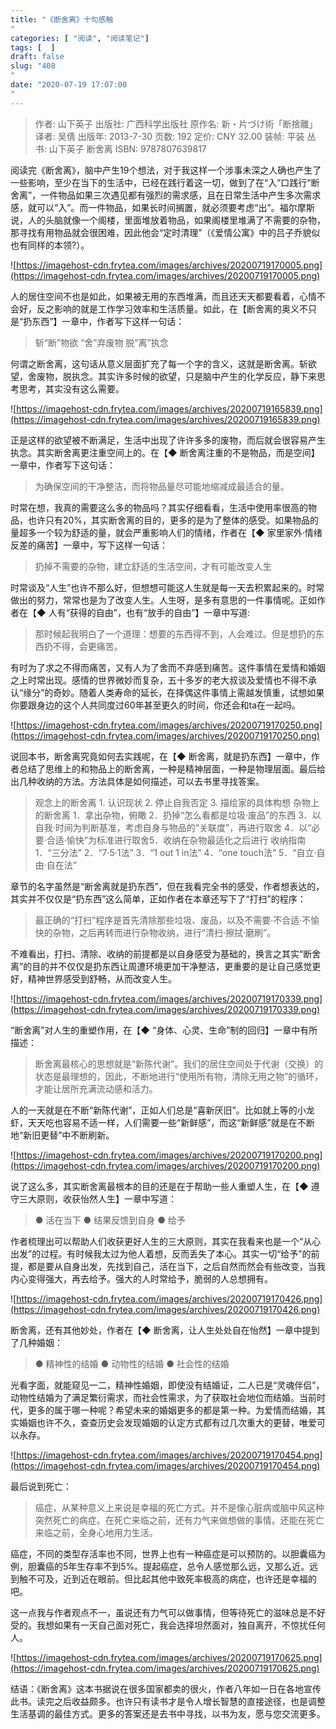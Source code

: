 ```yaml
---
title: "《断舍离》十句感触"
categories: [ "阅读", "阅读笔记"]
tags: [  ]
draft: false
slug: "408"
date: "2020-07-19 17:07:00"
---
```


> 作者: 山下英子
> 出版社: 广西科学出版社
> 原作名: 新・片づけ術「断捨離」
> 译者: 吴倩
> 出版年: 2013-7-30
> 页数: 192
> 定价: CNY 32.00
> 装帧: 平装
> 丛书: 山下英子 断舍离
> ISBN: 9787807639817

阅读完《断舍离》，脑中产生19个想法，对于我这样一个涉事未深之人确也产生了一些影响，至少在当下的生活中，已经在践行着这一切，做到了在“入”口践行“断舍离”，一件物品如果三次遇见都有强烈的需求感，且在日常生活中产生多次需求感，就可以“入”。而一件物品，如果长时间搁置，就必须要考虑“出”。福尔摩斯说，人的头脑就像一个阁楼，里面堆放着物品，如果阁楼里堆满了不需要的杂物，那寻找有用物品就会很困难，因此他会“定时清理”（《爱情公寓》中的吕子乔貌似也有同样的本领?）。

![https://imagehost-cdn.frytea.com/images/archives/20200719170005.png](https://imagehost-cdn.frytea.com/images/archives/20200719170005.png)

人的居住空间不也是如此，如果被无用的东西堆满，而且还天天都要看着，心情不会好，反之影响的就是工作学习效率和生活质量。如此，在【断舍离的奥义不只是“扔东西”】一章中，作者写下这样一句话：

> 斩“断”物欲
> “舍”弃废物
> 脱“离”执念

何谓之断舍离，这句话从意义层面扩充了每一个字的含义，这就是断舍离。斩欲望，舍废物，脱执念。其实许多时候的欲望，只是脑中产生的化学反应，静下来思考思考，其实没有这么需要。

![https://imagehost-cdn.frytea.com/images/archives/20200719165839.png](https://imagehost-cdn.frytea.com/images/archives/20200719165839.png)

正是这样的欲望被不断满足，生活中出现了许许多多的废物，而后就会很容易产生执念。其实断舍离更注重空间上的。在【◆ 断舍离注重的不是物品，而是空间】一章中，作者写下这句话：

> 为确保空间的干净整洁，而将物品量尽可能地缩减成最适合的量。

时常在想，我真的需要这么多的物品吗？其实仔细看看，生活中使用率很高的物品，也许只有20%，其实断舍离的目的，更多的是为了整体的感受。如果物品的量超多一个较为舒适的量，就会严重影响人们的情绪，作者在【◆ 家里家外·情绪反差的痛苦】一章中，写下这样一句话：

> 扔掉不需要的杂物，建立舒适的生活空间，才有可能改变人生

时常谈及“人生”也许不那么好，但想想可能这人生就是每一天去积累起来的。时常做出的努力，常常也是为了改变人生。人生呀，是多有意思的一件事情呢。正如作者在【◆ 人有“获得的自由”，也有“放手的自由”】一章中写道:

> 那时候起我明白了一个道理：想要的东西得不到，人会难过。但是想扔的东西扔不得，会更痛苦。

有时为了求之不得而痛苦，又有人为了舍而不弃感到痛苦。这件事情在爱情和婚姻之上时常出现。感情的世界微妙而复杂，五十多岁的老大叔谈及爱情也不得不承认“缘分”的奇妙。随着人类寿命的延长，在择偶这件事情上需越发慎重，试想如果你要跟身边的这个人共同度过60年甚至更久的时间，你还会和ta在一起吗。

![https://imagehost-cdn.frytea.com/images/archives/20200719170250.png](https://imagehost-cdn.frytea.com/images/archives/20200719170250.png)

说回本书，断舍离究竟如何去实践呢，在【◆ 断舍离，就是扔东西】一章中，作者总结了思维上的和物品上的断舍离，一种是精神层面，一种是物理层面。最后给出几种收纳的方法。方法具体是如何描述，可以去书里寻找答案。

> 观念上的断舍离 1. 认识现状 2. 停止自我否定 3. 描绘家的具体构想
> 杂物上的断舍离 1．拿出杂物，俯瞰 2．扔掉“怎么看都是垃圾·废品”的东西 3．以自我·时间为判断基准，考虑自身与物品的“关联度”，再进行取舍 4．以“必要·合适·愉快”为标准进行取舍5．收纳在杂物最适化之后进行
> 收纳指南 1．“三分法” 2．“7·5·1法” 3．“1 out 1 in法” 4．“one touch法” 5．“自立·自由·自在法”

章节的名字虽然是“断舍离就是扔东西”，但在我看完全书的感受，作者想表达的，其实并不仅仅是“扔东西”这么简单，正如作者在本章还写下了“打扫”的程序：

> 最正确的“打扫”程序是首先清除那些垃圾、废品，以及不需要·不合适·不愉快的杂物，之后再转而进行杂物收纳，进行“清扫·擦拭·磨刷”。

不难看出，打扫、清除、收纳的前提都是以自身感受为基础的，换言之其实“断舍离”的目的并不仅仅是扔东西让周遭环境更加干净整洁，更重要的是让自己感觉更好，精神世界感受到舒畅，从而改变人生。

![https://imagehost-cdn.frytea.com/images/archives/20200719170339.png](https://imagehost-cdn.frytea.com/images/archives/20200719170339.png)

“断舍离”对人生的重塑作用，在【◆ “身体、心灵、生命”制的回归】一章中有所描述：

> 断舍离最核心的思想就是“新陈代谢”。我们的居住空间处于代谢（交换）的状态是最理想的，因此，不断地进行“使用所有物，清除无用之物”的循环，才能让居所充满流动感和活力。

人的一天就是在不断“新陈代谢”，正如人们总是“喜新厌旧”。比如就上等的小龙虾，天天吃也容易不适一样，人们需要一些“新鲜感”，而这“新鲜感”就是在不断地“新旧更替”中不断刷新。

![https://imagehost-cdn.frytea.com/images/archives/20200719170200.png](https://imagehost-cdn.frytea.com/images/archives/20200719170200.png)

说了这么多，其实断舍离最根本的目的还是在于帮助一些人重塑人生，在【◆ 遵守三大原则，收获怡然人生】一章中写道：

> ● 活在当下
> ● 结果反馈到自身
> ● 给予

作者梳理出可以帮助人们收获更好人生的三大原则，其实在我看来也是一个“从心出发”的过程。有时候我太过为他人着想，反而丢失了本心。其实一切“给予”的前提，都是要从自身出发，先找到自己，活在当下，之后自然而然会有些改变，当我内心变得强大，再去给予。强大的人时常给予，脆弱的人总想拥有。

![https://imagehost-cdn.frytea.com/images/archives/20200719170426.png](https://imagehost-cdn.frytea.com/images/archives/20200719170426.png)

断舍离，还有其他妙处，作者在【◆ 断舍离，让人生处处自在怡然】一章中提到了几种婚姻：

> ● 精神性的结婚
> ● 动物性的结婚
> ● 社会性的结婚

光看字面，就能窥见一二，精神性婚姻，即使没有结婚证，二人已是“灵魂伴侣”，动物性结婚为了满足繁衍需求，而社会性需求，为了获取社会地位而结婚。当前时代，更多的属于哪一种呢？希望未来的婚姻更多的都是第一种。为爱情而结婚，其实婚姻也许不久，查查历史会发现婚姻的认定方式都有过几次重大的更替，唯爱可以永存。

![https://imagehost-cdn.frytea.com/images/archives/20200719170454.png](https://imagehost-cdn.frytea.com/images/archives/20200719170454.png)

最后说到死亡：

> 癌症，从某种意义上来说是幸福的死亡方式。并不是像心脏病或脑中风这种突然死亡的病症。在死亡来临之前，还有力气来做想做的事情。还能在死亡来临之前，全身心地用力生活。

癌症，不同的类型存活率也不同，世界上也有一种癌症是可以预防的。以胆囊癌为例，胆囊癌的5年生存率不到5%。提起癌症，总令人感觉那么远，又那么近。远到触不可及，近到近在眼前。但比起其他中致死率极高的病症，也许还是幸福的吧。

这一点我与作者观点不一，虽说还有力气可以做事情，但等待死亡的滋味总是不好受的。我想如果有一天自己面对死亡，我会选择坦然面对，独自离开，不惊扰任何人。

![https://imagehost-cdn.frytea.com/images/archives/20200719170625.png](https://imagehost-cdn.frytea.com/images/archives/20200719170625.png)

结语：《断舍离》这本书据说在很多国家都卖的很火，作者八年如一日在各地宣传此书。读完之后收益颇多。也许只有读书才是令人增长智慧的直接途径，也是调整生活基调的最佳方式。更多的答案还是去书中寻找，以书为友，愿与您交流更多。